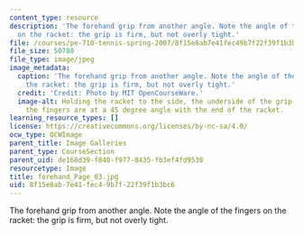 ```yaml
---
content_type: resource
description: 'The forehand grip from another angle. Note the angle of the fingers
  on the racket: the grip is firm, but not overly tight.'
file: /courses/pe-710-tennis-spring-2007/8f15e8ab7e41fec49b7f22f39f1b3bc6_forehand_Page_03.jpg
file_size: 50780
file_type: image/jpeg
image_metadata:
  caption: 'The forehand grip from another angle. Note the angle of the fingers on
    the racket: the grip is firm, but not overly tight.'
  credit: 'Credit: Photo by MIT OpenCourseWare.'
  image-alt: Holding the racket to the side, the underside of the grip is visible;
    the fingers are at a 45 degree angle with the end of the racket.
learning_resource_types: []
license: https://creativecommons.org/licenses/by-nc-sa/4.0/
ocw_type: OCWImage
parent_title: Image Galleries
parent_type: CourseSection
parent_uid: de168d39-f840-f977-8435-fb3ef4fd9530
resourcetype: Image
title: forehand_Page_03.jpg
uid: 8f15e8ab-7e41-fec4-9b7f-22f39f1b3bc6
---
```

The forehand grip from another angle. Note the angle of the fingers on the racket: the grip is firm, but not overly tight.